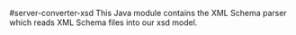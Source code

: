 #server-converter-xsd
This Java module contains the XML Schema parser which reads XML Schema files into our xsd model.
